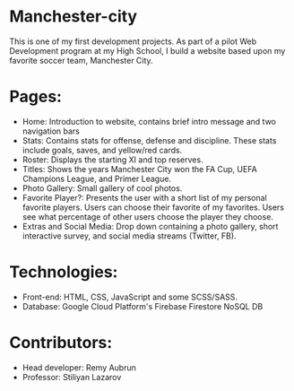 # Manchester-city

This is one of my first development projects. As part of a pilot Web Development program at my High School, I build a website based upon my
favorite soccer team, Manchester City. 
# Pages:
* Home: Introduction to website, contains brief intro message and two navigation bars
* Stats: Contains stats for offense, defense and discipline. These stats include goals, saves, and yellow/red cards.
* Roster: Displays the starting XI and top reserves. 
* Titles: Shows the years Manchester City won the FA Cup, UEFA Champions League, and Primer League.
* Photo Gallery: Small gallery of cool photos.
* Favorite Player?: Presents the user with a short list of my personal favorite players. Users can choose their favorite of my favorites. Users see what percentage of other users choose the player they choose. 
* Extras and Social Media: Drop down containing a photo gallery, short interactive survey, and social media streams (Twitter, FB).

# Technologies:
* Front-end: HTML, CSS, JavaScript and some SCSS/SASS.
* Database: Google Cloud Platform's Firebase Firestore NoSQL DB

# Contributors:
* Head developer: Remy Aubrun
* Professor: Stiliyan Lazarov
